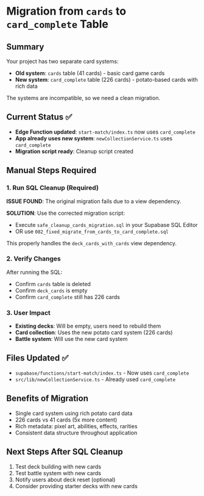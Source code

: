 # Migration from `cards` to `card_complete` Table

## Summary
Your project has two separate card systems:
- **Old system**: `cards` table (41 cards) - basic card game cards
- **New system**: `card_complete` table (226 cards) - potato-based cards with rich data

The systems are incompatible, so we need a clean migration.

## Current Status ✅
- **Edge Function updated**: `start-match/index.ts` now uses `card_complete`
- **App already uses new system**: `newCollectionService.ts` uses `card_complete`
- **Migration script ready**: Cleanup script created

## Manual Steps Required

### 1. Run SQL Cleanup (Required)
**ISSUE FOUND**: The original migration fails due to a view dependency.

**SOLUTION**: Use the corrected migration script:
- Execute `safe_cleanup_cards_migration.sql` in your Supabase SQL Editor
- OR use `082_fixed_migrate_from_cards_to_card_complete.sql` 

This properly handles the `deck_cards_with_cards` view dependency.

### 2. Verify Changes
After running the SQL:
- Confirm `cards` table is deleted
- Confirm `deck_cards` is empty
- Confirm `card_complete` still has 226 cards

### 3. User Impact
- **Existing decks**: Will be empty, users need to rebuild them
- **Card collection**: Uses the new potato card system (226 cards)
- **Battle system**: Will use the new card system

## Files Updated ✅
- `supabase/functions/start-match/index.ts` - Now uses `card_complete`
- `src/lib/newCollectionService.ts` - Already used `card_complete`

## Benefits of Migration
- Single card system using rich potato card data
- 226 cards vs 41 cards (5x more content)
- Rich metadata: pixel art, abilities, effects, rarities
- Consistent data structure throughout application

## Next Steps After SQL Cleanup
1. Test deck building with new cards
2. Test battle system with new cards
3. Notify users about deck reset (optional)
4. Consider providing starter decks with new cards